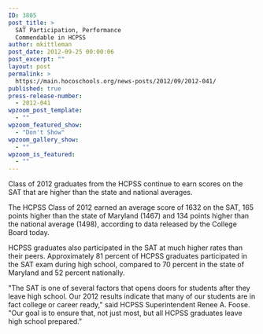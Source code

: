 ```yaml
---
ID: 3805
post_title: >
  SAT Participation, Performance
  Commendable in HCPSS
author: mkittleman
post_date: 2012-09-25 00:00:06
post_excerpt: ""
layout: post
permalink: >
  https://main.hocoschools.org/news-posts/2012/09/2012-041/
published: true
press-release-number:
  - 2012-041
wpzoom_post_template:
  - ""
wpzoom_featured_show:
  - "Don't Show"
wpzoom_gallery_show:
  - ""
wpzoom_is_featured:
  - ""
---
```

Class of 2012 graduates from the HCPSS continue to earn scores on the SAT that are higher than the state and national averages.

The HCPSS Class of 2012 earned an average score of 1632 on the SAT, 165 points higher than the state of Maryland (1467) and 134 points higher than the national average (1498), according to data released by the College Board today.

HCPSS graduates also participated in the SAT at much higher rates than their peers. Approximately 81 percent of HCPSS graduates participated in the SAT exam during high school, compared to 70 percent in the state of Maryland and 52 percent nationally.

"The SAT is one of several factors that opens doors for students after they leave high school. Our 2012 results indicate that many of our students are in fact college or career ready," said HCPSS Superintendent Renee A. Foose. "Our goal is to ensure that, not just most, but all HCPSS graduates leave high school prepared."